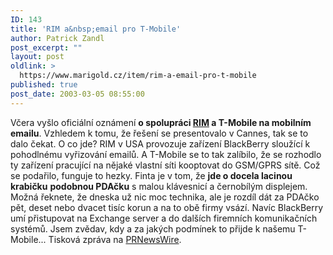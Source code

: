 ```yaml
---
ID: 143
title: 'RIM a&nbsp;email pro T-Mobile'
author: Patrick Zandl
post_excerpt: ""
layout: post
oldlink: >
  https://www.marigold.cz/item/rim-a-email-pro-t-mobile
published: true
post_date: 2003-03-05 08:55:00
---
```

Včera vyšlo oficiální oznámení <STRONG>o spolupráci </STRONG><A href="http://www.rim.com/" target=_blank><STRONG>RIM</STRONG></A><STRONG> a T-Mobile na mobilním emailu</STRONG>. Vzhledem k tomu, že řešení se presentovalo v Cannes, tak se to dalo čekat. O co jde? RIM v USA provozuje zařízení BlackBerry sloužící k pohodlnému vyřizování emailů. A T-Mobile se to tak zalíbilo, že se rozhodlo ty zařízení pracující na nějaké vlastní síti kooptovat do GSM/GPRS sítě. Což se podařilo, funguje to hezky. Finta je v tom, že <STRONG>jde o docela lacinou krabičku</STRONG> <STRONG>podobnou PDAčku</STRONG> s malou klávesnicí a černobílým displejem. Možná řeknete, že dneska už nic moc technika, ale je rozdíl dát za PDAčko pět, deset nebo dvacet tisíc korun a na to obě firmy vsází. Navíc BlackBerry umí přistupovat na Exchange server a do dalších firemních komunikačních systémů. Jsem zvědav, kdy a za jakých podmínek to přijde k našemu T-Mobile... Tisková zpráva na <A href="http://www.prnewswire.com/cgi-bin/stories.pl?ACCT=104&amp;STORY=/www/story/03-05-2003/0001902151&amp;EDATE=" target=_blank>PRNewsWire</A>.